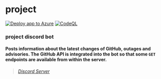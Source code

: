 # project
[![Deploy app to Azure](https://github.com/aroary/project_bot/actions/workflows/main_project-bot.yml/badge.svg)](https://github.com/aroary/project_bot/actions/workflows/main_project-bot.yml)
[![CodeQL](https://github.com/aroary/project_bot/actions/workflows/github-code-scanning/codeql/badge.svg)](https://github.com/aroary/project_bot/actions/workflows/github-code-scanning/codeql)
### project discord bot
#### Posts information about the latest changes of GitHub, outages and advisories. The GitHub API is integrated into the bot so that some `GET` endpoints are available from within the server. 
>###### [Discord Server](https://discord.gg/d39DnYurrU)
